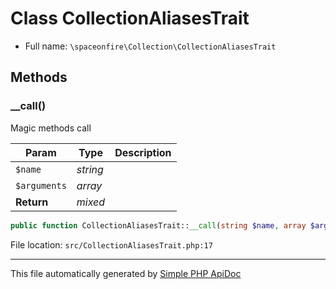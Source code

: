 # Class CollectionAliasesTrait

-   Full name: `\spaceonfire\Collection\CollectionAliasesTrait`

## Methods

### \_\_call()

Magic methods call

| Param        | Type     | Description |
| ------------ | -------- | ----------- |
| `$name`      | _string_ |             |
| `$arguments` | _array_  |             |
| **Return**   | _mixed_  |             |

```php
public function CollectionAliasesTrait::__call(string $name, array $arguments = []): mixed
```

File location: `src/CollectionAliasesTrait.php:17`

---

This file automatically generated by [Simple PHP ApiDoc](https://github.com/spaceonfire/simple-php-apidoc)

